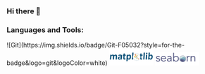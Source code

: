 ### Hi there 👋

<!--
**Arnavsmayan/Arnavsmayan** is a ✨ _special_ ✨ repository because its `README.md` (this file) appears on your GitHub profile.

Here are some ideas to get you started:

- 🔭 I’m currently working on ...
- 🌱 I’m currently learning ...
- 👯 I’m looking to collaborate on ...
- 🤔 I’m looking for help with ...
- 💬 Ask me about ...
- 📫 How to reach me: ...
- 😄 Pronouns: ...
- ⚡ Fun fact: ...
-->

<h3 align="left">Languages and Tools:</h3>
![Git](https://img.shields.io/badge/Git-F05032?style=for-the-badge&logo=git&logoColor=white)

<img src="images/matplotlib_logo.png" alt="Matplotlib Logo" width="100">
<img src="images/seaborn.png" alt="Seaborn Logo" width="100">
